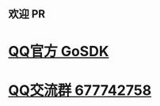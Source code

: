 ## 欢迎 PR

# [QQ官方 GoSDK](https://github.com/2mf8/Go-QQ-Client)

# [QQ交流群 677742758](https://qm.qq.com/q/okWktIaAqk)